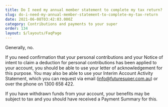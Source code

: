 ```yaml
---
title: Do I need my annual member statement to complete my tax return?
slug: do-i-need-my-annual-member-statement-to-complete-my-tax-return
date: 2021-06-08T03:42:03.000Z
category: Contributions and payments to your super
order: 134
layout: $/layouts/FaqPage
---
```

Generally, no. 

If you need confirmation that your personal contributions and your Notice of intent to claim a deduction for personal contributions has been applied to your account, you should be able to use your letter of acknowledgement for this purpose. You may also be able to use your Interim Account Activity Statement, which you can request via email ([info@futuresuper.com.au](mailto:info@futuresuper.com.au)) or over the phone on 1300 658 422.  

If you have withdrawn funds from your account, your benefits may be subject to tax and you should have received a Payment Summary for this.
